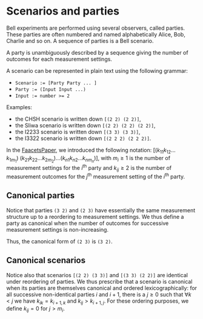 Scenarios and parties
=====================

Bell experiments are performed using several observers, called parties.
These parties are often numbered and named alphabetically Alice, Bob,
Charlie and so on. A sequence of parties is a Bell scenario.

A party is unambiguously described by a sequence giving the number of
outcomes for each measurement settings.

A scenario can be represented in plain text using the following grammar:

-   `Scenario := [Party Party ... ]`
-   `Party := (Input Input ...)`
-   `Input := number >= 2`

Examples:

-   the CHSH scenario is written down `[(2 2) (2 2)]`,
-   the Sliwa scenario is written down `[(2 2) (2 2) (2 2)]`,
-   the I2233 scenario is written down `[(3 3) (3 3)]`,
-   the I3322 scenario is written down `[(2 2 2) (2 2 2)]`.

In the [FaacetsPaper](http://www.arxiv.org), we introduced the following
notation:
$[(k_{11} k_{12} \ldots k_{1 m_1})~(k_{21} k_{22} \ldots k_{2 m_2}) \ldots (k_{n 1} k_{n 2} \ldots k_{n m_n})]$,
with $m_i \ge 1$ is the number of measurement settings for the
$i^\text{th}$ party and $k_{i j} \ge 2$ is the number of measurement
outcomes for the $j^\text{th}$ measurement setting of the $i^\text{th}$
party.

Canonical parties
-----------------

Notice that parties `(3 2)` and `(2 3)` have essentially the same
measurement structure up to a reordering to measurement settings. We
thus define a party as canonical when the number of outcomes for
successive measurement settings is non-increasing.

Thus, the canonical form of `(2 3)` is `(3 2)`.

Canonical scenarios
-------------------

Notice also that scenarios `[(2 2) (3 3)]` and `[(3 3) (2 2)]` are
identical under reordering of parties. We thus prescribe that a scenario
is canonical when its parties are themselves canonical and ordered
lexicographically: for all successive non-identical parties $i$ and
$i+1$, there is a $j \ge 0$ such that $\forall k < j$ we have
$k_{i k} = k_{i+1, k}$ and $k_{i j} > k_{i+1, j}$. For these ordering
purposes, we define $k_{i j} = 0$ for $j > m_i$.
